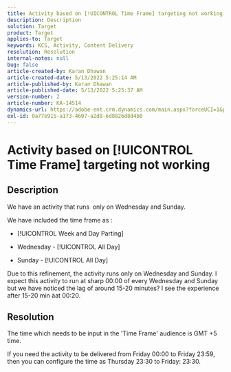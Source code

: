 ```yaml
---
title: Activity based on [!UICONTROL Time Frame] targeting not working
description: Description
solution: Target
product: Target
applies-to: Target
keywords: KCS, Activity, Content Delivery
resolution: Resolution
internal-notes: null
bug: false
article-created-by: Karan Dhawan
article-created-date: 5/13/2022 5:25:14 AM
article-published-by: Karan Dhawan
article-published-date: 5/13/2022 5:25:37 AM
version-number: 2
article-number: KA-14514
dynamics-url: https://adobe-ent.crm.dynamics.com/main.aspx?forceUCI=1&pagetype=entityrecord&etn=knowledgearticle&id=e180b010-7dd2-ec11-a7b5-00224809c101
exl-id: 0a77e915-a173-4607-a2d8-6d8826d8d4b0
---
```

# Activity based on [!UICONTROL Time Frame] targeting not working

## Description


We have an activity that runs  only on Wednesday and Sunday.

We have included the time frame as :

  - [!UICONTROL Week and Day Parting]

  - Wednesday - [!UICONTROL All Day]

  - Sunday - [!UICONTROL All Day]

Due to this refinement, the activity runs only on Wednesday and Sunday. I expect this activity to run at sharp 00:00 of every Wednesday and Sunday but we have noticed the lag of around 15-20 minutes? I see the experience after 15-20 min àat 00:20.


## Resolution


The time which needs to be input in the 'Time Frame' audience is GMT +5 time.

If you need the activity to be delivered from Friday 00:00 to Friday 23:59, then you can configure the time as Thursday 23:30 to Friday: 23:30.
